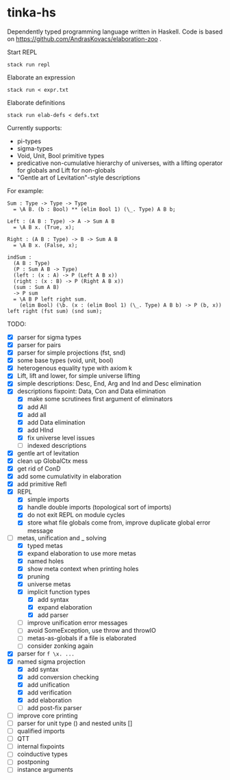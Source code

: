 # tinka-hs

Dependently typed programming language written in Haskell.
Code is based on https://github.com/AndrasKovacs/elaboration-zoo .

Start REPL
```
stack run repl
```

Elaborate an expression
```
stack run < expr.txt
```

Elaborate definitions
```
stack run elab-defs < defs.txt
```

Currently supports:
- pi-types
- sigma-types
- Void, Unit, Bool primitive types
- predicative non-cumulative hierarchy of universes, with a lifting operator for globals and Lift for non-globals
- "Gentle art of Levitation"-style descriptions

For example:
```
Sum : Type -> Type -> Type
  = \A B. (b : Bool) ** (elim Bool 1) (\_. Type) A B b;

Left : (A B : Type) -> A -> Sum A B
  = \A B x. (True, x);

Right : (A B : Type) -> B -> Sum A B
  = \A B x. (False, x);

indSum :
  (A B : Type)
  (P : Sum A B -> Type)
  (left : (x : A) -> P (Left A B x))
  (right : (x : B) -> P (Right A B x))
  (sum : Sum A B)
  -> P sum
  = \A B P left right sum.
    (elim Bool) (\b. (x : (elim Bool 1) (\_. Type) A B b) -> P (b, x)) left right (fst sum) (snd sum);
```

TODO:
- [x] parser for sigma types
- [x] parser for pairs
- [x] parser for simple projections (fst, snd)
- [x] some base types (void, unit, bool)
- [x] heterogenous equality type with axiom k
- [x] Lift, lift and lower, for simple universe lifting
- [x] simple descriptions: Desc, End, Arg and Ind and Desc elimination
- [x] descriptions fixpoint: Data, Con and Data elimination
  - [x] make some scrutinees first argument of eliminators
  - [x] add All
  - [x] add all
  - [x] add Data elimination
  - [x] add HInd
  - [x] fix universe level issues
  - [ ] indexed descriptions
- [x] gentle art of levitation
- [x] clean up GlobalCtx mess
- [x] get rid of ConD
- [x] add some cumulativity in elaboration
- [x] add primitive Refl
- [x] REPL
  - [x] simple imports
  - [x] handle double imports (topological sort of imports)
  - [x] do not exit REPL on module cycles
  - [x] store what file globals come from, improve duplicate global error message
- [ ] metas, unification and _ solving
  - [x] typed metas
  - [x] expand elaboration to use more metas
  - [x] named holes
  - [x] show meta context when printing holes
  - [x] pruning
  - [x] universe metas
  - [x] implicit function types
    - [x] add syntax
    - [x] expand elaboration
    - [x] add parser
  - [ ] improve unification error messages
  - [ ] avoid SomeException, use throw and throwIO
  - [ ] metas-as-globals if a file is elaborated
  - [ ] consider zonking again
- [x] parser for `f \x. ...`
- [x] named sigma projection
  - [x] add syntax
  - [x] add conversion checking
  - [x] add unification
  - [x] add verification
  - [x] add elaboration
  - [ ] add post-fix parser
- [ ] improve core printing
- [ ] parser for unit type () and nested units []
- [ ] qualified imports
- [ ] QTT
- [ ] internal fixpoints
- [ ] coinductive types
- [ ] postponing
- [ ] instance arguments
